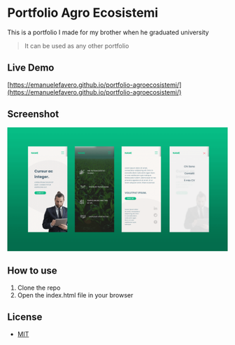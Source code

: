 # Portfolio Agro Ecosistemi

This is a portfolio I made for my brother when he graduated university

> It can be used as any other portfolio

## Live Demo

[https://emanuelefavero.github.io/portfolio-agroecosistemi/](https://emanuelefavero.github.io/portfolio-agroecosistemi/)

## Screenshot

![screenshot](./screenshot.png 'screenshot')

## How to use

1. Clone the repo
2. Open the index.html file in your browser

## License

- [MIT](LICENSE.md)
